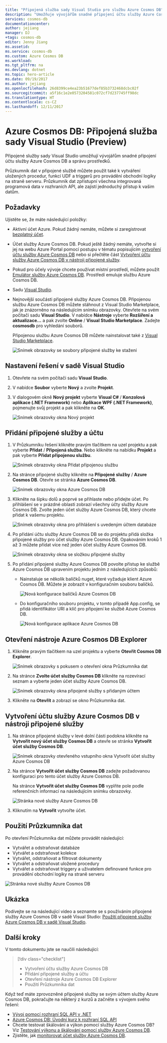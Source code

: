 ```yaml
---
title: "Připojená služba sady Visual Studio pro službu Azure Cosmos DB"
description: "Umožňuje vývojářům snadné připojení účtu služby Azure Cosmos DB a správu prostředků prostřednictvím připojených služeb sady Visual Studio."
services: cosmos-db
documentationcenter: 
author: jejiang
manager: DJ
+tags: cosmos-db
editor: Jenny Jiang
ms.assetid: 
ms.service: cosmos-db
ms.custom: Azure Cosmos DB
ms.workload: 
ms.tgt_pltfrm: na
ms.devlang: dotnet
ms.topic: hero-article
ms.date: 09/19/2017
ms.author: jejiang
ms.openlocfilehash: 26d8399ce4ea23b51677def85b3732468dcbc02f
ms.sourcegitcommit: a5f16c1e2e0573204581c072cf7d237745ff98dc
ms.translationtype: HT
ms.contentlocale: cs-CZ
ms.lasthandoff: 12/11/2017
---
```

# <a name="azure-cosmos-db-visual-studio-connected-service-preview"></a>Azure Cosmos DB: Připojená služba sady Visual Studio (Preview)

Připojené služby sady Visual Studio umožňují vývojářům snadné připojení účtu služby Azure Cosmos DB a správu prostředků.

Průzkumník dat v připojené službě můžete použít také k vytváření uložených procedur, funkcí UDF a triggerů pro provádění obchodní logiky na straně serveru. Průzkumník dat zpřístupní všechna integrovaná programová data v rozhraních API, ale zajistí jednoduchý přístup k vašim datům.

## <a name="prerequisites"></a>Požadavky

Ujistěte se, že máte následující položky:

* Aktivní účet Azure. Pokud žádný nemáte, můžete si zaregistrovat [bezplatný účet](https://azure.microsoft.com/free/). 
* Účet služby Azure Cosmos DB. Pokud ještě žádný nemáte, vytvořte si jej na webu Azure Portal pomocí postupu v tématu popisujícím [vytvoření účtu služby Azure Cosmos DB](create-documentdb-dotnet.md) nebo si přečtěte část [Vytvoření účtu služby Azure Cosmos DB v nástroji připojené služby](#Create-an-Azure-Cosmo-DB-account-in-Connected-Service-tool). 
* Pokud pro účely vývoje chcete používat místní prostředí, můžete použít [Emulátor služby Azure Cosmos DB](local-emulator.md). Prostředí emuluje službu Azure Cosmos DB.
* Sadu [Visual Studio](http://www.visualstudio.com/).
* Nejnovější součásti připojené služby Azure Cosmos DB. Připojenou službu Azure Cosmos DB můžete stáhnout z Visual Studio Marketplace, jak je znázorněno na následujícím snímku obrazovky. Otevřete na svém počítači sadu **Visual Studio**. V nabídce **Nástroje** vyberte **Rozšíření a aktualizace...** a pak zvolte **Online** / **Visual Studio Marketplace**. Zadejte **cosmosdb** pro vyhledání souborů.

    Připojenou službu Azure Cosmos DB můžete nainstalovat také z [Visual Studio Marketplace](https://go.microsoft.com/fwlink/?linkid=858709).

    ![Snímek obrazovky se soubory připojené služby ke stažení](./media/connected-service/connected-service-downloadbits.png) 

## <a id="SetupVS"></a>Nastavení řešení v sadě Visual Studio
1. Otevřete na svém počítači sadu **Visual Studio**.
2. V nabídce **Soubor** vyberte **Nový** a zvolte **Projekt**.
3. V dialogovém okně **Nový projekt** vyberte **Visual C#** / **Konzolová aplikace (.NET Framework)** nebo **Aplikace WPF (.NET Framework)**, pojmenujte svůj projekt a pak klikněte na **OK**.

    ![Snímek obrazovky okna Nový projekt](./media/connected-service/connected-service-new-project.png)
    
## <a name="add-connected-service-and-add-account"></a>Přidání připojené služby a účtu
1. V Průzkumníku řešení klikněte pravým tlačítkem na uzel projektu a pak vyberte **Přidat** / **Připojená služba**. Nebo klikněte na nabídku **Projekt** a pak vyberte **Přidat připojenou službu**.

    ![Snímek obrazovky okna Přidat připojenou službu](./media/connected-service/connected-service-add-connectedservice-rightclick.png)
2. Na stránce připojené služby klikněte na **Připojené služby** / **Azure Cosmos DB**. Otevře se stránka **Azure Cosmos DB**.

    ![Snímek obrazovky okna Azure Cosmos DB](./media/connected-service/connected-service-choose-azure-cosmosdb.png)
3. Klikněte na šipku dolů a poprvé se přihlaste nebo přidejte účet. Po přihlášení se v prázdné oblasti zobrazí všechny účty služby Azure Cosmos DB. Zvolte jeden účet služby Azure Cosmos DB, který chcete přidat k vašemu projektu.

    ![Snímek obrazovky okna pro přihlášení s uvedeným účtem databáze](./media/connected-service/connected-service-add-db-account.png)
4. Po přidání účtu služby Azure Cosmos DB se do projektu přidá složka připojené služby pro účet služby Azure Cosmos DB. Opakováním kroků 1 až 3 můžete přidat více než jeden účet služby Azure Cosmos DB.

    ![Snímek obrazovky okna se složkou připojené služby](./media/connected-service/connected-service-add-connectedservice-folder.png)

5. Po přidání připojené služby Azure Cosmos DB povolte přístup ke službě Azure Cosmos DB upravením projektu jedním z následujících způsobů:

    * Nainstaluje se několik balíčků nuget, které vyžaduje klient Azure Cosmos DB. Můžete je zobrazit v konfiguračním souboru balíčků. 

        ![Nová konfigurace balíčků Azure Cosmos DB](./media/connected-service/connected-service-packages-config.png)   
    
    * Do konfiguračního souboru projektu, v tomto případě App.config, se přidá identifikátor URI a klíč pro připojení ke službě Azure Cosmos DB. 

        ![Nová konfigurace aplikace Azure Cosmos DB](./media/connected-service/connected-service-app-config.png) 

## <a name="open-azure-cosmos-db-explorer"></a>Otevření nástroje Azure Cosmos DB Explorer
1. Klikněte pravým tlačítkem na uzel projektu a vyberte **Otevřít Cosmos DB Explorer**.

    ![Snímek obrazovky s pokusem o otevření okna Průzkumníka dat](./media/connected-service/connected-service-right-click-open-data-exporer.png)
2. Na stránce **Zvolte účet služby Cosmos DB** klikněte na rozevírací seznam a vyberte jeden účet služby Azure Cosmos DB.

    ![Snímek obrazovky okna připojené služby s přidaným účtem](./media/connected-service/connected-service-open-explorer.png)
3. Klikněte na **Otevřít** a zobrazí se okno Průzkumníka dat.

## <a id="Create-an-Azure-Cosmo-DB-account-in-Connected-Service-tool"></a>Vytvoření účtu služby Azure Cosmos DB v nástroji připojené služby
1. Na stránce připojené služby v levé dolní části podokna klikněte na **Vytvořit nový účet služby Cosmos DB** a otevře se stránka **Vytvořit účet služby Cosmos DB**.

    ![Snímek obrazovky otevřeného vstupního okna Vytvořit účet služby Azure Cosmos DB](./media/connected-service/connected-service-click-new-db-account.png)
2. Na stránce **Vytvořit účet služby Cosmos DB** zadejte požadovanou konfiguraci pro tento účet služby Azure Cosmos DB.

    Na stránce **Vytvořit účet služby Cosmos DB** vyplňte pole podle referenčních informací na následujícím snímku obrazovky. 
 
    ![Stránka nové služby Azure Cosmos DB](./media/connected-service/connected-service-create-new-account.png)        
3. Kliknutím na **Vytvořit** vytvořte účet.

## <a name="use-data-explorer"></a>Použití Průzkumníka dat

Po otevření Průzkumníka dat můžete provádět následující:
* Vytvářet a odstraňovat databáze
* Vytvářet a odstraňovat kolekce
* Vytvářet, odstraňovat a filtrovat dokumenty
* Vytvářet a odstraňovat uložené procedury
* Vytvářet a odstraňovat triggery a uživatelem definované funkce pro provádění obchodní logiky na straně serveru 

![Stránka nové služby Azure Cosmos DB](./media/connected-service/connected-service-dataexplorerui.png)

## <a name="demo"></a>Ukázka

Podívejte se na následující video a seznamte se s používáním připojené služby Azure Cosmos DB v sadě Visual Studio: [Použití připojené služby Azure Cosmos DB v sadě Visual Studio](https://go.microsoft.com/fwlink/?linkid=858711).

## <a name="next-steps"></a>Další kroky
V tomto dokumentu jste se naučili následující:

> [!div class="checklist"]
> * Vytvoření účtu služby Azure Cosmos DB
> * Přidání připojené služby a účtu
> * Otevření nástroje Azure Cosmos DB Explorer
> * Použití Průzkumníka dat

Když teď máte zprovozněné připojené služby se svým účtem služby Azure Cosmos DB, pokračujte na některý z kurzů a začněte s vývojem svého řešení:

* [Vývoj pomocí rozhraní SQL API v .NET](tutorial-develop-documentdb-dotnet.md)
* [Azure Cosmos DB: Úvodní kurz k rozhraní SQL API](documentdb-get-started.md)
* Chcete testovat škálování a výkon pomocí služby Azure Cosmos DB? Viz [Testování výkonu a škálování pomocí služby Azure Cosmos DB](performance-testing.md).
* Zjistěte, jak [monitorovat účet služby Azure Cosmos DB](monitor-accounts.md).


